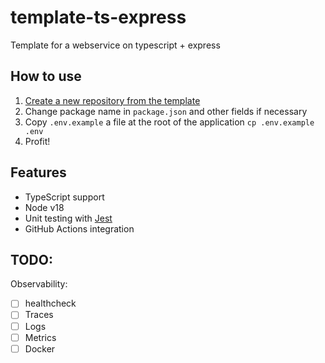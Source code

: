 # template-ts-express
Template for a webservice on typescript + express 

## How to use
1. [Create a new repository from the template](https://github.com/mrded/template-ts-express/generate)
2. Change package name in `package.json` and other fields if necessary
3. Copy `.env.example` a file at the root of the application `cp .env.example .env`
4. Profit! 

## Features
- TypeScript support
- Node v18
- Unit testing with [Jest](http://jestjs.io)
- GitHub Actions integration

## TODO:
Observability:
  - [ ] healthcheck
  - [ ] Traces
  - [ ] Logs
  - [ ] Metrics
- [ ] Docker
